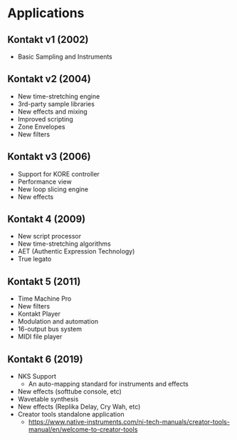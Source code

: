 # Applications

## Kontakt v1 (2002)

- Basic Sampling and Instruments

## Kontakt v2 (2004)

- New time-stretching engine
- 3rd-party sample libraries
- New effects and mixing
- Improved scripting
- Zone Envelopes
- New filters

## Kontakt v3 (2006)

- Support for KORE controller
- Performance view
- New loop slicing engine
- New effects

## Kontakt 4 (2009)

- New script processor
- New time-stretching algorithms
- AET (Authentic Expression Technology)
- True legato

## Kontakt 5 (2011)

- Time Machine Pro
- New filters
- Kontakt Player
- Modulation and automation
- 16-output bus system
- MIDI file player

## Kontakt 6 (2019)

- NKS Support
  - An auto-mapping standard for instruments and effects
- New effects (softtube console, etc)
- Wavetable synthesis
- New effects (Replika Delay, Cry Wah, etc)
- Creator tools standalone application
  - https://www.native-instruments.com/ni-tech-manuals/creator-tools-manual/en/welcome-to-creator-tools
